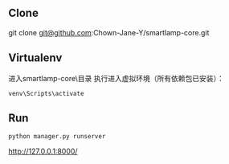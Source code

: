 ## Clone
git clone git@github.com:Chown-Jane-Y/smartlamp-core.git

## Virtualenv
进入smartlamp-core\目录
执行进入虚拟环境（所有依赖包已安装）：
```
venv\Scripts\activate
```

## Run
```angular2html
python manager.py runserver
```

http://127.0.0.1:8000/